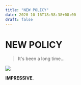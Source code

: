 ```yaml
---
title: "NEW POLICY"
date: 2020-10-16T18:58:38+08:00
draft: false
---
```


# NEW POLICY

> It's been a long time...

![](https://cdn.nemoworks.info/ycao.cc/images/NEW-POLICY.jpeg)

**IMPRESSIVE**.

